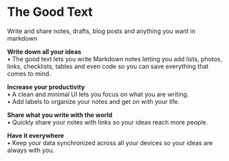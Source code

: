 # The Good Text

Write and share notes, drafts, blog posts and anything you want in markdown

**Write down all your ideas**  
• The good text lets you write Markdown notes letting you add lists, photos, links, checklists, tables and even code so you can save everything that comes to mind.

**Increase your productivity**  
• A clean and minimal UI lets you focus on what you are writing.  
• Add labels to organize your notes and get on with your life.

**Share what you write with the world**  
• Quickly share your notes with links so your ideas reach more people.

**Have it everywhere**  
• Keep your data synchronized across all your devices so your ideas are always with you.
